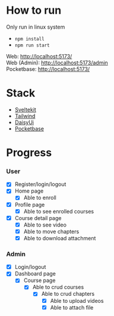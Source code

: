 # How to run

Only run in linux system

- `npm install`
- `npm run start`

Web: [http://localhost:5173/](http://localhost:5173/)\
Web (Admin): [http://localhost:5173/admin](http://localhost:5173/admin)\
Pocketbase: [http://localhost:5173/](http://127.0.0.1:8090/_)

# Stack

- [Sveltekit](https://kit.svelte.dev/)
- [Tailwind](https://tailwindcss.com/)
- [DaisyUi](https://daisyui.com/)
- [Pocketbase](https://pocketbase.io/)

# Progress

### User

- [x] Register/login/logout
- [x] Home page
  - [x] Able to enroll
- [x] Profile page
  - [x] Able to see enrolled courses
- [x] Course detail page
  - [x] Able to see video
  - [x] Able to move chapters
  - [x] Able to download attachment

### Admin

- [x] Login/logout
- [x] Dashboard page
  - [x] Course page
    - [x] Able to crud courses
      - [x] Able to crud chapters
        - [x] Able to upload videos
        - [x] Able to attach file
